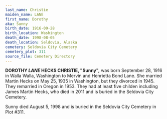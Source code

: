 ```yaml
---
last_name: Christie
maiden_name: LANE
first_name: Dorothy 
aka: Sunny
birth_date: 1916-09-28
birth_location: Washington
death_date: 1998-08-05
death_location: Seldovia, Alaska
cemetery: Seldovia City Cemetery
cemetery_plot: 311
source_file: Cemetery Directory
---
```

**DOROTHY *LANE* HECKS CHRISTIE, "Sunny",** was born September 28, 1916 in Walla Walla, Washington to Mervin and Henrietta Bond Lane. She married Martin Hecks on May 25, 1935 in Washington, but they divorced in 1945. They remarried in Oregon in 1953. They had at least five childen including James Martin Hecks, who died in 2011 and is buried in the Seldovia City Cemetery.

Sunny died August 5, 1998 and is buried in the Seldovia City Cemetery in Plot #311.  



